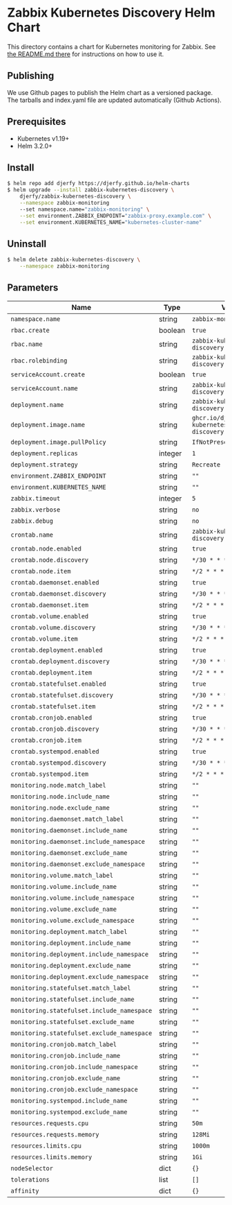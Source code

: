 # Zabbix Kubernetes Discovery Helm Chart

This directory contains a chart for Kubernetes monitoring for Zabbix.
See [the README.md there](./zabbix-kubernetes-discovery/README.md) for
instructions on how to use it.

## Publishing

We use Github pages to publish the Helm chart as a versioned package. The
tarballs and index.yaml file are updated automatically (Github Actions).

## Prerequisites

* Kubernetes v1.19+
* Helm 3.2.0+

## Install

```bash
$ helm repo add djerfy https://djerfy.github.io/helm-charts
$ helm upgrade --install zabbix-kubernetes-discovery \
    djerfy/zabbix-kubernetes-discovery \
    --namespace zabbix-monitoring
    --set namespace.name="zabbix-monitoring" \
    --set environment.ZABBIX_ENDPOINT="zabbix-proxy.example.com" \
    --set environment.KUBERNETES_NAME="kubernetes-cluster-name"
```

## Uninstall

```bash
$ helm delete zabbix-kubernetes-discovery \
    --namespace zabbix-monitoring
```

## Parameters

| Name                                              | Type    | Value                                                       |
|---------------------------------------------------|---------|-------------------------------------------------------------|
| `namespace.name`                                  | string  | `zabbix-monitoring`                                         |
| `rbac.create`                                     | boolean | `true`                                                      |
| `rbac.name`                                       | string  | `zabbix-kubernetes-discovery`                               |
| `rbac.rolebinding`                                | string  | `zabbix-kubernetes-discovery`                               |
| `serviceAccount.create`                           | boolean | `true`                                                      |
| `serviceAccount.name`                             | string  | `zabbix-kubernetes-discovery`                               |
| `deployment.name`                                 | string  | `zabbix-kubernetes-discovery`                               |
| `deployment.image.name`                           | string  | `ghcr.io/djerfy/zabbix-kubernetes-discovery:v1.4.20`        |
| `deployment.image.pullPolicy`                     | string  | `IfNotPresent`                                              |
| `deployment.replicas`                             | integer | `1`                                                         |
| `deployment.strategy`                             | string  | `Recreate`                                                  |
| `environment.ZABBIX_ENDPOINT`                     | string  | `""`                                                        |
| `environment.KUBERNETES_NAME`                     | string  | `""`                                                        |
| `zabbix.timeout`                                  | integer | `5`                                                         |
| `zabbix.verbose`                                  | string  | `no`                                                        |
| `zabbix.debug`                                    | string  | `no`                                                        |
| `crontab.name`                                    | string  | `zabbix-kubernetes-discovery`                               |
| `crontab.node.enabled`                            | string  | `true`                                                      |
| `crontab.node.discovery`                          | string  | `*/30 * * * *`                                              |
| `crontab.node.item`                               | string  | `*/2 * * * *`                                               |
| `crontab.daemonset.enabled`                       | string  | `true`                                                      |
| `crontab.daemonset.discovery`                     | string  | `*/30 * * * *`                                              |
| `crontab.daemonset.item`                          | string  | `*/2 * * * *`                                               |
| `crontab.volume.enabled`                          | string  | `true`                                                      |
| `crontab.volume.discovery`                        | string  | `*/30 * * * *`                                              |
| `crontab.volume.item`                             | string  | `*/2 * * * *`                                               |
| `crontab.deployment.enabled`                      | string  | `true`                                                      |
| `crontab.deployment.discovery`                    | string  | `*/30 * * * *`                                              |
| `crontab.deployment.item`                         | string  | `*/2 * * * *`                                               |
| `crontab.statefulset.enabled`                     | string  | `true`                                                      |
| `crontab.statefulset.discovery`                   | string  | `*/30 * * * *`                                              |
| `crontab.statefulset.item`                        | string  | `*/2 * * * *`                                               |
| `crontab.cronjob.enabled`                         | string  | `true`                                                      |
| `crontab.cronjob.discovery`                       | string  | `*/30 * * * *`                                              |
| `crontab.cronjob.item`                            | string  | `*/2 * * * *`                                               |
| `crontab.systempod.enabled`                       | string  | `true`                                                      |
| `crontab.systempod.discovery`                     | string  | `*/30 * * * *`                                              |
| `crontab.systempod.item`                          | string  | `*/2 * * * *`                                               |
| `monitoring.node.match_label`                     | string  | `""`                                                        |
| `monitoring.node.include_name`                    | string  | `""`                                                        |
| `monitoring.node.exclude_name`                    | string  | `""`                                                        |
| `monitoring.daemonset.match_label`                | string  | `""`                                                        |
| `monitoring.daemonset.include_name`               | string  | `""`                                                        |
| `monitoring.daemonset.include_namespace`          | string  | `""`                                                        |
| `monitoring.daemonset.exclude_name`               | string  | `""`                                                        |
| `monitoring.daemonset.exclude_namespace`          | string  | `""`                                                        |
| `monitoring.volume.match_label`                   | string  | `""`                                                        |
| `monitoring.volume.include_name`                  | string  | `""`                                                        |
| `monitoring.volume.include_namespace`             | string  | `""`                                                        |
| `monitoring.volume.exclude_name`                  | string  | `""`                                                        |
| `monitoring.volume.exclude_namespace`             | string  | `""`                                                        |
| `monitoring.deployment.match_label`               | string  | `""`                                                        |
| `monitoring.deployment.include_name`              | string  | `""`                                                        |
| `monitoring.deployment.include_namespace`         | string  | `""`                                                        |
| `monitoring.deployment.exclude_name`              | string  | `""`                                                        |
| `monitoring.deployment.exclude_namespace`         | string  | `""`                                                        |
| `monitoring.statefulset.match_label`              | string  | `""`                                                        |
| `monitoring.statefulset.include_name`             | string  | `""`                                                        |
| `monitoring.statefulset.include_namespace`        | string  | `""`                                                        |
| `monitoring.statefulset.exclude_name`             | string  | `""`                                                        |
| `monitoring.statefulset.exclude_namespace`        | string  | `""`                                                        |
| `monitoring.cronjob.match_label`                  | string  | `""`                                                        |
| `monitoring.cronjob.include_name`                 | string  | `""`                                                        |
| `monitoring.cronjob.include_namespace`            | string  | `""`                                                        |
| `monitoring.cronjob.exclude_name`                 | string  | `""`                                                        |
| `monitoring.cronjob.exclude_namespace`            | string  | `""`                                                        |
| `monitoring.systempod.include_name`               | string  | `""`                                                        |
| `monitoring.systempod.exclude_name`               | string  | `""`                                                        |
| `resources.requests.cpu`                          | string  | `50m`                                                       |
| `resources.requests.memory`                       | string  | `128Mi`                                                     |
| `resources.limits.cpu`                            | string  | `1000m`                                                     |
| `resources.limits.memory`                         | string  | `1Gi`                                                       |
| `nodeSelector`                                    | dict    | `{}`                                                        |
| `tolerations`                                     | list    | `[]`                                                        |
| `affinity`                                        | dict    | `{}`                                                        |

